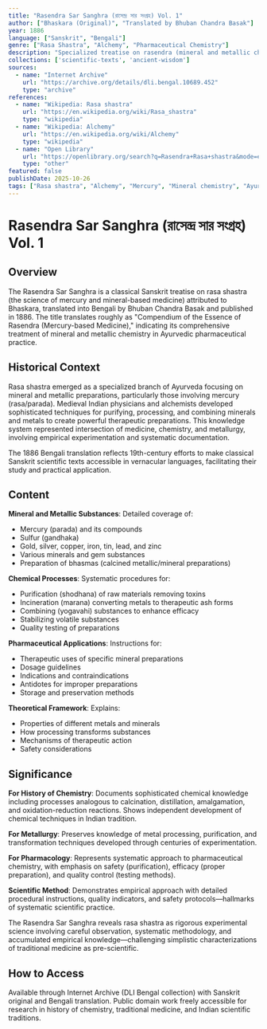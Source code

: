 ```yaml
---
title: "Rasendra Sar Sanghra (রাসেন্দ্র সার সংগ্রহ) Vol. 1"
author: ["Bhaskara (Original)", "Translated by Bhuban Chandra Basak"]
year: 1886
language: ["Sanskrit", "Bengali"]
genre: ["Rasa Shastra", "Alchemy", "Pharmaceutical Chemistry"]
description: "Specialized treatise on rasendra (mineral and metallic chemistry/alchemy) from traditional Indian knowledge systems. Contains detailed procedures for purification, transformation, and therapeutic application of minerals including mercury, sulfur, and various metals in medicinal preparations. Represents rigorous experimentation in early pharmacological science, documenting sophisticated chemical processes and metallurgical knowledge in medieval Indian medicine."
collections: ['scientific-texts', 'ancient-wisdom']
sources:
  - name: "Internet Archive"
    url: "https://archive.org/details/dli.bengal.10689.452"
    type: "archive"
references:
  - name: "Wikipedia: Rasa shastra"
    url: "https://en.wikipedia.org/wiki/Rasa_shastra"
    type: "wikipedia"
  - name: "Wikipedia: Alchemy"
    url: "https://en.wikipedia.org/wiki/Alchemy"
    type: "wikipedia"
  - name: "Open Library"
    url: "https://openlibrary.org/search?q=Rasendra+Rasa+shastra&mode=everything"
    type: "other"
featured: false
publishDate: 2025-10-26
tags: ["Rasa shastra", "Alchemy", "Mercury", "Mineral chemistry", "Ayurveda", "Pharmaceutical science", "Metallurgy", "Traditional medicine", "Chemical processes", "19th century", "Bengali translation", "Bhaskara"]
---
```


# Rasendra Sar Sanghra (রাসেন্দ্র সার সংগ্রহ) Vol. 1

## Overview

The Rasendra Sar Sanghra is a classical Sanskrit treatise on rasa shastra (the science of mercury and mineral-based medicine) attributed to Bhaskara, translated into Bengali by Bhuban Chandra Basak and published in 1886. The title translates roughly as "Compendium of the Essence of Rasendra (Mercury-based Medicine)," indicating its comprehensive treatment of mineral and metallic chemistry in Ayurvedic pharmaceutical practice.

## Historical Context

Rasa shastra emerged as a specialized branch of Ayurveda focusing on mineral and metallic preparations, particularly those involving mercury (rasa/parada). Medieval Indian physicians and alchemists developed sophisticated techniques for purifying, processing, and combining minerals and metals to create powerful therapeutic preparations. This knowledge system represented intersection of medicine, chemistry, and metallurgy, involving empirical experimentation and systematic documentation.

The 1886 Bengali translation reflects 19th-century efforts to make classical Sanskrit scientific texts accessible in vernacular languages, facilitating their study and practical application.

## Content

**Mineral and Metallic Substances**: Detailed coverage of:
- Mercury (parada) and its compounds
- Sulfur (gandhaka)
- Gold, silver, copper, iron, tin, lead, and zinc
- Various minerals and gem substances
- Preparation of bhasmas (calcined metallic/mineral preparations)

**Chemical Processes**: Systematic procedures for:
- Purification (shodhana) of raw materials removing toxins
- Incineration (marana) converting metals to therapeutic ash forms
- Combining (yogavahi) substances to enhance efficacy
- Stabilizing volatile substances
- Quality testing of preparations

**Pharmaceutical Applications**: Instructions for:
- Therapeutic uses of specific mineral preparations
- Dosage guidelines
- Indications and contraindications
- Antidotes for improper preparations
- Storage and preservation methods

**Theoretical Framework**: Explains:
- Properties of different metals and minerals
- How processing transforms substances
- Mechanisms of therapeutic action
- Safety considerations

## Significance

**For History of Chemistry**: Documents sophisticated chemical knowledge including processes analogous to calcination, distillation, amalgamation, and oxidation-reduction reactions. Shows independent development of chemical techniques in Indian tradition.

**For Metallurgy**: Preserves knowledge of metal processing, purification, and transformation techniques developed through centuries of experimentation.

**For Pharmacology**: Represents systematic approach to pharmaceutical chemistry, with emphasis on safety (purification), efficacy (proper preparation), and quality control (testing methods).

**Scientific Method**: Demonstrates empirical approach with detailed procedural instructions, quality indicators, and safety protocols—hallmarks of systematic scientific practice.

The Rasendra Sar Sanghra reveals rasa shastra as rigorous experimental science involving careful observation, systematic methodology, and accumulated empirical knowledge—challenging simplistic characterizations of traditional medicine as pre-scientific.

## How to Access

Available through Internet Archive (DLI Bengal collection) with Sanskrit original and Bengali translation. Public domain work freely accessible for research in history of chemistry, traditional medicine, and Indian scientific traditions.

